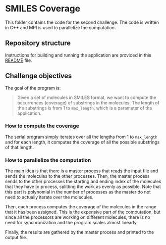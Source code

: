 # SMILES Coverage

This folder contains the code for the second challenge. The code is written in C++ and MPI is used to parallelize the computation.

## Repository structure

Instructions for building and running the application are provided in this [README](parallel/README.md) file.

## Challenge objectives

The goal of the program is:
> Given a set of molecules in SMILES format, we want to compute the occurrences (coverage) of substrings in the molecules. The length of the substrings is from 1 to `max_length`, which is a parameter of the application.

### How to compute the coverage

The serial program simply iterates over all the lengths from 1 to `max_length` and for each length, it computes the coverage of all the possible substrings of that length.

### How to parallelize the computation

The main idea is that there is a master process that reads the input file and sends the molecules to the other processes. Then, the master process sends to the other processes the starting and ending index of the molecules that they have to process, splitting the work as evenly as possible. Note that this part is polynomial in the number of processes as the master do not need to actually iterate over the molecules.

Then, each process computes the coverage of the molecules in the range that it has been assigned. This is the expensive part of the computation, but since all the processors are working on different molecules, there is no need for synchronization and the program scales almost linearly.

Finally, the results are gathered by the master process and printed to the output file.
